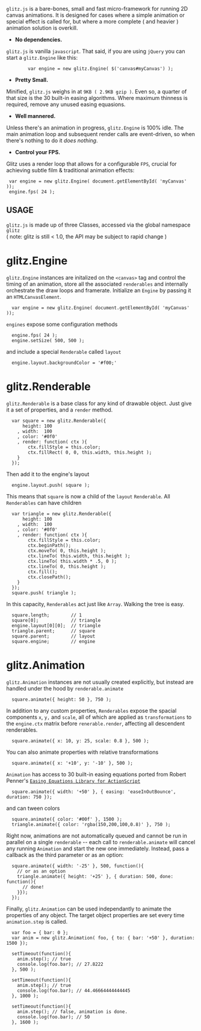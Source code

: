 `glitz.js` is a bare-bones, small and fast micro-framework for running 2D canvas animations.  It is designed for cases where a simple animation or special effect is called for, but where a more complete ( and heavier ) animation solution is overkill.

* **No dependencies.**

 `glitz.js` is vanilla `javascript`.  That said, if you are using `jQuery`
 you can start a `glitz.Engine` like this:

            var engine = new glitz.Engine( $('canvas#myCanvas') );

* **Pretty Small.**

 Minified, `glitz.js` weighs in at `9KB ( 2.9KB gzip )`.  Even so, a quarter of 
 that size is the 30 built-in easing algorithms.  Where maximum thinness is required, remove any unused easing equasions.

* **Well mannered.**

 Unless there's an animation in progress, `glitz.Engine` is 100% idle.  The main animation
 loop and subsequent render calls are event-driven, so when there's nothing to do it *does nothing*.

* **Control your FPS.**

 Glitz uses a render loop that allows for a configurable `FPS`, crucial for achieving subtle film & traditional animation effects:

     var engine = new glitz.Engine( document.getElementById( 'myCanvas' )); 
     engine.fps( 24 );
 

USAGE
----------------------------------------------------------------------------------------------------

  `glitz.js` is made up of three Classes, accessed via the global namespace `glitz`  
  ( note: glitz is still < 1.0, the API may be subject to rapid change )
    
glitz.Engine
=========

  `glitz.Engine` instances are initalized on the `<canvas>` tag and control the timing of an animation, store all the associated `renderables` and internally orchestrate the draw loops and framerate.  Initialize an `Engine` by passing it an `HTMLCanvasElement`.
    
      var engine = new glitz.Engine( document.getElementById( 'myCanvas' ));

  `engines` expose some configuration methods
  
      engine.fps( 24 );
      engine.setSize( 500, 500 );
      
  and include a special `Renderable` called `layout`
  
      engine.layout.backgroundColor = '#f00;'
  
glitz.Renderable
=========

  `glitz.Renderable` is a base class for any kind of drawable object.  Just give it a set of properties, and a `render` method.
  
      var square = new glitz.Renderable({
          height: 100
        , width:  100
        , color: '#0f0'
        , render: function( ctx ){
            ctx.fillStyle = this.color;
            ctx.fillRect( 0, 0, this.width, this.height );
        }
      });
    
  Then add it to the engine's layout

      engine.layout.push( square );
    
  This means that `square` is now a child of the `layout` `Renderable`. All `Renderables` can have children
  
      var triangle = new glitz.Renderable({
          height: 100
        , width:  100
        , color: '#0f0'
        , render: function( ctx ){
            ctx.fillStyle = this.color;
            ctx.beginPath();
            ctx.moveTo( 0, this.height );
            ctx.lineTo( this.width, this.height );
            ctx.lineTo( this.width * .5, 0 );
            ctx.lineTo( 0, this.height );
            ctx.fill();
            ctx.closePath();
        }
      });
      square.push( triangle );

  In this capacity, `Renderables` act just like `Array`. Walking the tree is easy.
  
      square.length;        // 1
      square[0];            // triangle
      engine.layout[0][0];  // triangle
      triangle.parent;      // square
      square.parent;        // layout
      square.engine;        // engine

glitz.Animation
=========

  `glitz.Animation` instances are not usually created explicitly, but instead are handled under the hood by `renderable.animate`
  
      square.animate({ height: 50 }, 750 );

  In addition to any custom properties, `Renderables` expose the spacial components `x`, `y,` and `scale`, all of which are applied as `transformations` to the `engine.ctx` matrix before `renerable.render`, affecting all descendent renderables.

      square.animate({ x: 10, y: 25, scale: 0.8 }, 500 );
      
  You can also animate properties with relative transformations
  
      square.animate({ x: '+10', y: '-10' }, 500 );
      
  `Animation` has access to 30 built-in easing equations ported from Robert Penner's [`Easing Equations Library for ActionScript`](http://www.robertpenner.com/easing/)

      square.animate({ width: '+50' }, { easing: 'easeInOutBounce', duration: 750 });
  
  and can tween colors
  
      square.animate({ color: '#00f' }, 1500 );
      triangle.animate({ color: 'rgba(150,200,100,0.8)' }, 750 );

  Right now, animations are not automatically queued and cannot be run in parallel on a single `renderable` --
  each call to `renderable.animate` will cancel any running `Animation` and start the new one immediately.
  Instead, pass a callback as the third parameter or as an option:
  
      square.animate({ width: '-25' }, 500, function(){
        // or as an option
        triangle.animate({ height: '+25' }, { duration: 500, done: function(){ 
          // done!
        }});
      });
      
  Finally, `glitz.Animation` can be used independantly to animate the properties of any object.  The target object properties are set every time `animation.step` is called.
  
      var foo = { bar: 0 };
      var anim = new glitz.Animation( foo, { to: { bar: '+50' }, duration: 1500 });
      
      setTimeout(function(){
        anim.step(); // true
        console.log(foo.bar); // 27.8222
      }, 500 );
      
      setTimeout(function(){
        anim.step(); // true
        console.log(foo.bar); // 44.46664444444445
      }, 1000 );
      
      setTimeout(function(){
        anim.step(); // false, animation is done.
        console.log(foo.bar); // 50
      }, 1600 );